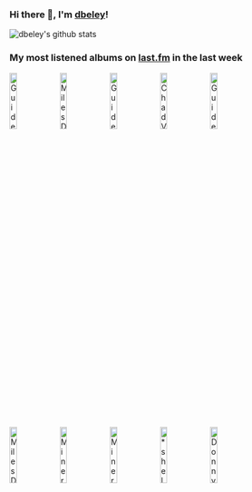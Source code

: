 ### Hi there 👋, I'm [dbeley](https://dbeley.ovh/en)!

![dbeley's github stats](https://github-readme-stats.vercel.app/api?username=dbeley)

### My most listened albums on [last.fm](https://www.last.fm/user/d_beley) in the last week

[<img src='https://lastfm.freetls.fastly.net/i/u/300x300/04edc38decce18aed1b80fc9479b8044.jpg' width='16%' height='16%' alt='Guided by Voices - Alien Lanes'>](https://www.last.fm/music/guided%2bby%2bvoices/alien%2blanes)&nbsp;
[<img src='https://lastfm.freetls.fastly.net/i/u/300x300/ee584ac7b6af4c4fb622bef8a28cddce.jpg' width='16%' height='16%' alt='Miles Davis - Ascenseur pour l’échafaud'>](https://www.last.fm/music/miles%2bdavis/ascenseur%2bpour%2bl%25e2%2580%2599%25c3%25a9chafaud)&nbsp;
[<img src='https://lastfm.freetls.fastly.net/i/u/300x300/bea9cd8f3c5d49bea2d22611d2911e8b.png' width='16%' height='16%' alt='Guided by Voices - Under the Bushes Under the Stars'>](https://www.last.fm/music/guided%2bby%2bvoices/under%2bthe%2bbushes%2bunder%2bthe%2bstars)&nbsp;
[<img src='https://lastfm.freetls.fastly.net/i/u/300x300/2aead040016c48a2aea557fbc1f50a87.jpg' width='16%' height='16%' alt='Chad VanGaalen - Soft Airplane'>](https://www.last.fm/music/chad%2bvangaalen/soft%2bairplane)&nbsp;
[<img src='https://lastfm.freetls.fastly.net/i/u/300x300/0a8babeb0aa541bfc1183c47b9f46737.png' width='16%' height='16%' alt='Guided by Voices - Bee Thousand'>](https://www.last.fm/music/guided%2bby%2bvoices/bee%2bthousand)&nbsp;
<br>
[<img src='https://lastfm.freetls.fastly.net/i/u/300x300/7cfac88e79b4a41e5bbb1c04417f173b.jpg' width='16%' height='16%' alt='Miles Davis - Round About Midnight'>](https://www.last.fm/music/miles%2bdavis/%2527round%2babout%2bmidnight)&nbsp;
[<img src='https://lastfm.freetls.fastly.net/i/u/300x300/578e56d6004946b99ebf5e3c8be0c38c.jpg' width='16%' height='16%' alt='Mineral - End Serenading'>](https://www.last.fm/music/mineral/end%2bserenading)&nbsp;
[<img src='https://lastfm.freetls.fastly.net/i/u/300x300/f2f838886c444defcd4200fd2c490d7b.jpg' width='16%' height='16%' alt='Mineral - The Power of Failing'>](https://www.last.fm/music/mineral/the%2bpower%2bof%2bfailing)&nbsp;
[<img src='https://lastfm.freetls.fastly.net/i/u/300x300/31882803459c40549d7c419d2fcb5bec.jpg' width='16%' height='16%' alt='*shels - Plains of the Purple Buffalo'>](https://www.last.fm/music/%252ashels/plains%2bof%2bthe%2bpurple%2bbuffalo)&nbsp;
[<img src='https://lastfm.freetls.fastly.net/i/u/300x300/19632e0dd2aeaa2e54c84bb700fbafbe.png' width='16%' height='16%' alt='Donny Hathaway - Extension of a Man'>](https://www.last.fm/music/donny%2bhathaway/extension%2bof%2ba%2bman)&nbsp;
<br>
